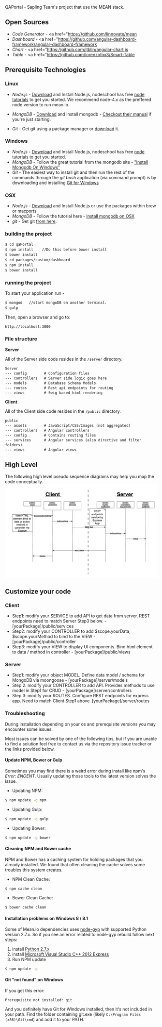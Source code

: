 
QAPortal - Sapling Team's project that use the MEAN stack.

## Open Sources
* *Code Generator* - <a href="https://github.com/linnovate/mean</a>
* *Dashboard* - <a href="https://github.com/angular-dashboard-framework/angular-dashboard-framework</a>
* *Chart* - <a href="https://github.com/jtblin/angular-chart.js</a>
* *Table* - <a href="https://github.com/lorenzofox3/Smart-Table</a>

## Prerequisite Technologies
### Linux
* *Node.js* - <a href="http://nodejs.org/download/">Download</a> and Install Node.js, nodeschool has free <a href=" http://nodeschool.io/#workshoppers">node tutorials</a> to get you started. We recommend node-4.x as the preffered node version to run mean.io.
* *MongoDB* - <a href="https://www.mongodb.org/downloads">Download</a> and Install mongodb - <a href="https://docs.mongodb.org/manual/">Checkout their manual</a> if you're just starting.


* *Git* - Get git using a package manager or <a href="http://git-scm.com/downloads">download</a> it.

### Windows
* *Node.js* - <a href="http://nodejs.org/download/">Download</a> and Install Node.js, nodeschool has free <a href=" http://nodeschool.io/#workshoppers">node tutorials</a> to get you started.
* *MongoDB* - Follow the great tutorial from the mongodb site - <a href="https://docs.mongodb.org/manual/tutorial/install-mongodb-on-windows/">"Install Mongodb On Windows"</a>
* *Git* - The easiest way to install git and then run the rest of the commands through the *git bash* application (via command prompt) is by downloading and installing <a href="http://git-scm.com/download/win">Git for Windows</a>

### OSX
* *Node.js* -  <a href="http://nodejs.org/download/">Download</a> and Install Node.js or use the packages within brew or macports.
* *MongoDB* - Follow the tutorial here - <a href="https://docs.mongodb.org/manual/tutorial/install-mongodb-on-os-x/">Install mongodb on OSX</a>
* *git* - Get git <a href="http://git-scm.com/download/mac">from here</a>.

### building the project
```bash
$ cd qaPortal
$ npm install    //Do this before bower install
$ bower install
$ cd packages/custom/dashboard
$ npm install
$ bower install
```

### running the project
To start your application run -
```bash
$ mongod   //start mongoDB on another terminal.
$ gulp
```

Then, open a browser and go to:
```bash
http://localhost:3000
```

### File structure

**Server**

All of the Server side code resides in the `/server` directory.

    Server
    --- config        # Configuration files
    --- controllers   # Server side logic goes here
    --- models        # Database Schema Models
    --- routes        # Rest api endpoints for routing
    --- views         # Swig based html rendering

**Client**

All of the Client side code resides in the `/public` directory.

    public
    --- assets        # JavaScript/CSS/Images (not aggregated)
    --- controllers   # Angular controllers
    --- config        # Contains routing files
    --- services      # Angular services (also directive and filter folders)
    --- views         # Angular views

## High Level

The following high level pseudo sequence diagrams may help you map the code conceptually.
![Pseudo Sequence Flow](docs/FlowSequence.jpg "Pseudo Sequence Flow")

## Customize your code
### Client
* Step1: modify your SERVICE to add API to get data from server.  REST endpoints need to match Server Step3 below. - [yourPackage]/public/services
* Step2: modify your CONTROLLER to add $scope.yourData; $scope.yourMethod to bind to the VIEW - [yourPackage]/public/controller
* Step3: modify your VIEW to display UI components. Bind html element to data / method in controller - [yourPackage]/public/views


### Server
* Step1: modify your object MODEL. Define data model / schema for MongoDB via moongoose -  [yourPackage]/server/models
* Step 2: modify your CONTROLLER to add API.  Provides methods to use model in Step1 for CRUD - [yourPackage]/server/controllers
* Step 3: modify your ROUTES. Configure REST endpoints for express app.  Need to match Client Step1 above. [yourPackage]/server/routes


### Troubleshooting
During installation depending on your os and prerequisite versions you may encounter some issues.

Most issues can be solved by one of the following tips, but if you are unable to find a solution feel free to contact us via the repository issue tracker or the links provided below.

#### Update NPM, Bower or Gulp
Sometimes you may find there is a weird error during install like npm's *Error: ENOENT*. Usually updating those tools to the latest version solves the issue.

* Updating NPM:
```bash
$ npm update -g npm
```

* Updating Gulp:
```bash
$ npm update -g gulp
```

* Updating Bower:
```bash
$ npm update -g bower
```

#### Cleaning NPM and Bower cache
NPM and Bower has a caching system for holding packages that you already installed.
We found that often cleaning the cache solves some troubles this system creates.

* NPM Clean Cache:
```bash
$ npm cache clean
```

* Bower Clean Cache:
```bash
$ bower cache clean
```

#### Installation problems on Windows 8 / 8.1
Some of Mean.io dependencies uses [node-gyp](https://github.com/nodejs/node-gyp) with supported Python version 2.7.x. So if you see an error related to node-gyp rebuild follow next steps:

1. install [Python 2.7.x](https://www.python.org/downloads/)
2. install [Microsoft Visual Studio C++ 2012 Express](http://www.microsoft.com/en-us/download/details.aspx?id=34673)
3. Run NPM update

```bash
$ npm update -g
```

#### Git "not found" on Windows
If you get this error:

```text
Prerequisite not installed: git
```

And you definitely have Git for Windows installed, then it's not included in your path. Find the folder containing git.exe (likely `C:\Program Files (x86)\Git\cmd`) and add it to your PATH.




